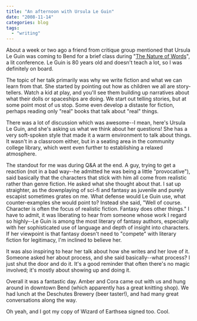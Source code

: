 ```yaml
---
title: "An afternoon with Ursula Le Guin"
date: "2008-11-14"
categories: blog
tags:
  - "writing"
---
```


About a week or two ago a friend from critique group mentioned that Ursula Le Guin was coming to Bend for a brief class during "[The Nature of Words](http://www.thenatureofwords.org/)", a lit conference. Le Guin is 80 years old and doesn't teach a lot, so I was definitely on board.



The topic of her talk primarily was why we write fiction and what we can learn from that. She started by pointing out how as children we all are story-tellers. Watch a kid at play, and you'll see them building up narratives about what their dolls or spaceships are doing. We start out telling stories, but at some point most of us stop. Some even develop a distaste for fiction, perhaps reading only "real" books that talk about "real" things.



There was a lot of discussion which was awesome--I mean, here's Ursula Le Guin, and she's asking us what we think about her questions! She has a very soft-spoken style that made it a warm environment to talk about things. It wasn't in a classroom either, but in a seating area in the community college library, which went even further to establishing a relaxed atmosphere.



The standout for me was during Q&A at the end. A guy, trying to get a reaction (not in a bad way--he admitted he was being a little "provocative"), said basically that the characters that stick with him all come from realistic rather than genre fiction. He asked what she thought about that. I sat up straighter, as the downplaying of sci-fi and fantasy as juvenile and purely escapist sometimes grates on me. What defense would Le Guin use, what counter-examples she would point to? Instead she said, "Well of course. Character is often the focus of realistic fiction. Fantasy does other things." I have to admit, it was liberating to hear from someone whose work I regard so highly--Le Guin is among the most literary of fantasy authors, especially with her sophisticated use of language and depth of insight into characters. If her viewpoint is that fantasy doesn't need to "compete" with literary fiction for legitimacy, I'm inclined to believe her.



It was also inspiring to hear her talk about how she writes and her love of it. Someone asked her about process, and she said basically--what process? I just shut the door and do it. It's a good reminder that often there's no magic involved; it's mostly about showing up and doing it.



Overall it was a fantastic day. Amber and Cora came out with us and hung around in downtown Bend (which apparently has a great knitting shop). We had lunch at the Deschutes Brewery (beer taster!), and had many great conversations along the way.



Oh yeah, and I got my copy of Wizard of Earthsea signed too. Cool.

